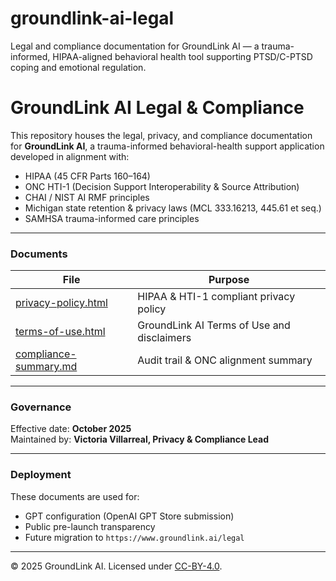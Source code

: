 # groundlink-ai-legal
Legal and compliance documentation for GroundLink AI — a trauma-informed, HIPAA-aligned behavioral health tool supporting PTSD/C-PTSD coping and emotional regulation.
# GroundLink AI Legal & Compliance

This repository houses the legal, privacy, and compliance documentation for **GroundLink AI**, a trauma-informed behavioral-health support application developed in alignment with:
- HIPAA (45 CFR Parts 160–164)
- ONC HTI-1 (Decision Support Interoperability & Source Attribution)
- CHAI / NIST AI RMF principles
- Michigan state retention & privacy laws (MCL 333.16213, 445.61 et seq.)
- SAMHSA trauma-informed care principles

---
### Documents
| File | Purpose |
|------|----------|
| [privacy-policy.html](./privacy-policy.html) | HIPAA & HTI-1 compliant privacy policy |
| [terms-of-use.html](./terms-of-use.html) | GroundLink AI Terms of Use and disclaimers |
| [compliance-summary.md](./compliance-summary.md) | Audit trail & ONC alignment summary |

---
### Governance
Effective date: **October 2025**  
Maintained by: **Victoria Villarreal, Privacy & Compliance Lead**

---
### Deployment
These documents are used for:
- GPT configuration (OpenAI GPT Store submission)
- Public pre-launch transparency
- Future migration to `https://www.groundlink.ai/legal`

---
© 2025 GroundLink AI. Licensed under [CC-BY-4.0](https://creativecommons.org/licenses/by/4.0/).
